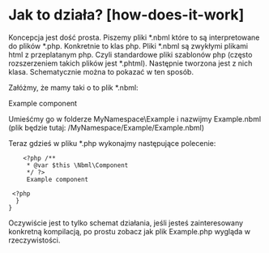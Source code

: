 # Jak to działa? [how-does-it-work]

Koncepcja jest dość prosta. Piszemy pliki *.nbml które to są interpretowane do plików *.php. Konkretnie to klas php.
Pliki *.nbml są zwykłymi plikami html z przeplatanym php. Czyli standardowe pliki szablonów php (często rozszerzeniem
takich plików jest *.phtml). Następnie tworzona jest z nich klasa.
Schematycznie można to pokazać w ten sposób.

Załóżmy, że mamy taki o to plik *.nbml:

  <?php /**
   * @var $this \Nbml\Component
   */ ?>
   Example component

Umieśćmy go w folderze MyNamespace\Example i nazwijmy Example.nbml (plik będzie tutaj: /MyNamespace/Example/Example.nbml)

Teraz gdzieś w pliku *.php wykonajmy następujące polecenie:

  <?php
  $exampleComponent = new \MyNamespace\Example();
  echo $exampleComponent

W momencie użycja klasy \MyNamespace\Example zostanie pobrany plik MyNamespace/Example/Example.nbml, skompilowany do klasy
\MyNamespace\Example oraz dołączony (require_once).

**Schematycznie** treść wygenerowanego pliku php będzie następująca:

	<?php
	namespace MyNamespace;
	class Example extends \Nbml\Component
	{

	  public function __toString()
	  {
	    ?>
	    <?php /**
         * @var $this \Nbml\Component
         */ ?>
         Example component

     <?php
	  }
	}

Oczywiście jest to tylko schemat działania, jeśli jesteś zainteresowany konkretną kompilacją, po prostu zobacz jak plik
Example.php wygląda w rzeczywistości.